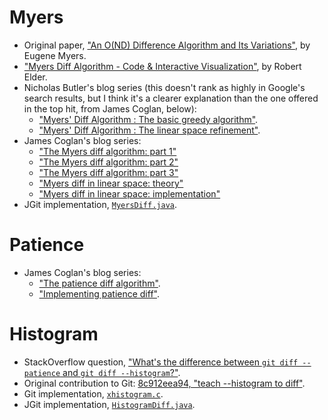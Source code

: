 # Myers

- Original paper, ["An O(ND) Difference Algorithm and Its Variations"](http://www.xmailserver.org/diff2.pdf), by Eugene Myers.
- ["Myers Diff Algorithm - Code & Interactive Visualization"](https://blog.robertelder.org/diff-algorithm/), by Robert Elder.
- Nicholas Butler's blog series (this doesn't rank as highly in Google's search results, but I think it's a clearer explanation than the one offered in the top hit, from James Coglan, below):
  - ["Myers' Diff Algorithm : The basic greedy algorithm"](http://simplygenius.net/Article/DiffTutorial1).
  - ["Myers' Diff Algorithm : The linear space refinement"](http://simplygenius.net/Article/DiffTutorial2).
- James Coglan's blog series:
  - ["The Myers diff algorithm: part 1"](https://blog.jcoglan.com/2017/02/12/the-myers-diff-algorithm-part-1/)
  - ["The Myers diff algorithm: part 2"](https://blog.jcoglan.com/2017/02/15/the-myers-diff-algorithm-part-2/)
  - ["The Myers diff algorithm: part 3"](https://blog.jcoglan.com/2017/02/17/the-myers-diff-algorithm-part-3/)
  - ["Myers diff in linear space: theory"](https://blog.jcoglan.com/2017/03/22/myers-diff-in-linear-space-theory/)
  - ["Myers diff in linear space: implementation"](https://blog.jcoglan.com/2017/04/25/myers-diff-in-linear-space-implementation/)
- JGit implementation, [`MyersDiff.java`](https://github.com/spearce/jgit/blob/master/org.eclipse.jgit/src/org/eclipse/jgit/diff/MyersDiff.java).

# Patience

- James Coglan's blog series:
  - ["The patience diff algorithm"](https://blog.jcoglan.com/2017/09/19/the-patience-diff-algorithm/).
  - ["Implementing patience diff"](https://blog.jcoglan.com/2017/09/28/implementing-patience-diff/).

# Histogram

- StackOverflow question, ["What's the difference between `git diff --patience` and `git diff --histogram`?"](https://stackoverflow.com/questions/32365271/whats-the-difference-between-git-diff-patience-and-git-diff-histogram).
- Original contribution to Git: [8c912eea94, "teach --histogram to diff"](https://github.com/git/git/commit/8c912eea94a2138e8bc608f7c390eb0b313effb0).
- Git implementation, [`xhistogram.c`](https://github.com/git/git/blob/master/xdiff/xhistogram.c).
- JGit implementation, [`HistogramDiff.java`](https://github.com/spearce/jgit/blob/master/org.eclipse.jgit/src/org/eclipse/jgit/diff/HistogramDiff.java).
